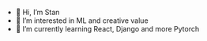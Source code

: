 - 👋 Hi, I’m Stan
- 👀 I’m interested in ML and creative value
- 🌱 I’m currently learning React, Django and more Pytorch 


<!---
Sloosmore/Sloosmore is a ✨ special ✨ repository because its `README.md` (this file) appears on your GitHub profile.
You can click the Preview link to take a look at your changes.
--->
